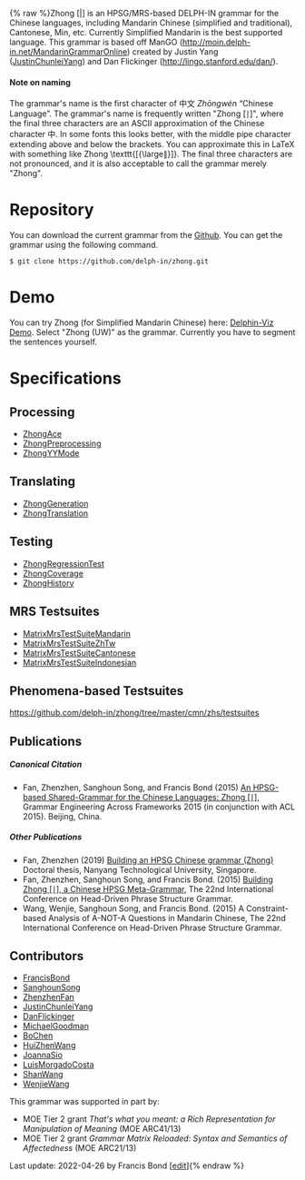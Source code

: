 {% raw %}Zhong \[\|\] is an HPSG/MRS-based DELPH-IN grammar for the Chinese
languages, including Mandarin Chinese (simplified and traditional),
Cantonese, Min, etc. Currently Simplified Mandarin is the best supported
language. This grammar is based off ManGO
(<http://moin.delph-in.net/MandarinGrammarOnline>) created by Justin
Yang ([JustinChunleiYang](https://delph-in.github.io/docs/garage/JustinChunleiYang)) and Dan Flickinger
(<http://lingo.stanford.edu/dan/>).

#### Note on naming

The grammar's name is the first character of 中文 *Zhōngwén* “Chinese
Language”. The grammar's name is frequently written "Zhong \[∣\]", where
the final three characters are an ASCII approximation of the Chinese
character 中. In some fonts this looks better, with the middle pipe
character extending above and below the brackets. You can approximate
this in LaTeX with something like Zhong \\texttt{\[{\\large$\|$}\]}. The
final three characters are not pronounced, and it is also acceptable to
call the grammar merely "Zhong".

# Repository

You can download the current grammar from the
[Github](https://github.com/delph-in/zhong). You can get the grammar
using the following command.

    $ git clone https://github.com/delph-in/zhong.git

# Demo

You can try Zhong (for Simplified Mandarin Chinese) here: [Delphin-Viz
Demo](http://delph-in.github.io/delphin-viz/demo/). Select "Zhong (UW)"
as the grammar. Currently you have to segment the sentences yourself.

# Specifications

## Processing

- [ZhongAce](https://delph-in.github.io/docs/grammars/ZhongAce)
- [ZhongPreprocessing](https://delph-in.github.io/docs/grammars/ZhongPreprocessing)
- [ZhongYYMode](https://delph-in.github.io/docs/grammars/ZhongYYMode)

## Translating

- [ZhongGeneration](https://delph-in.github.io/docs/grammars/ZhongGeneration)
- [ZhongTranslation](https://delph-in.github.io/docs/grammars/ZhongTranslation)

## Testing

- [ZhongRegressionTest](https://delph-in.github.io/docs/grammars/ZhongRegressionTest)
- [ZhongCoverage](https://delph-in.github.io/docs/grammars/ZhongCoverage)
- [ZhongHistory](https://delph-in.github.io/docs/grammars/ZhongHistory)

## MRS Testsuites

- [MatrixMrsTestSuiteMandarin](https://delph-in.github.io/docs/matrix/MatrixMrsTestSuiteMandarin)
- [MatrixMrsTestSuiteZhTw](https://delph-in.github.io/docs/matrix/MatrixMrsTestSuiteZhTw)
- [MatrixMrsTestSuiteCantonese](https://delph-in.github.io/docs/matrix/MatrixMrsTestSuiteCantonese)
- [MatrixMrsTestSuiteIndonesian](https://delph-in.github.io/docs/matrix/MatrixMrsTestSuiteIndonesian)

## Phenomena-based Testsuites

<https://github.com/delph-in/zhong/tree/master/cmn/zhs/testsuites>

## Publications

##### Canonical Citation

- Fan, Zhenzhen, Sanghoun Song, and Francis Bond (2015) [An HPSG-based
Shared-Grammar for the Chinese Languages: Zhong
\[∣\]](http://www.aclweb.org/anthology/W15-3303), Grammar
Engineering Across Frameworks 2015 (in conjunction with ACL 2015).
Beijing, China.

##### Other Publications

- Fan, Zhenzhen (2019) [Building an HPSG Chinese grammar (Zhong)](https://dr.ntu.edu.sg/handle/10356/87331)
Doctoral thesis, Nanyang Technological University, Singapore.
- Fan, Zhenzhen, Sanghoun Song, and Francis Bond. (2015) [Building Zhong
\[∣\], a Chinese HPSG
Meta-Grammar](http://web.stanford.edu/group/cslipublications/cslipublications/HPSG/2015/fsb.pdf),
The 22nd International Conference on Head-Driven Phrase Structure
Grammar.
- Wang, Wenjie, Sanghoun Song, and Francis Bond. (2015) A Constraint-based
Analysis of A-NOT-A Questions in Mandarin Chinese, The 22nd
International Conference on Head-Driven Phrase Structure
Grammar.

## Contributors

- [FrancisBond](https://delph-in.github.io/docs/garage/FrancisBond)
- [SanghounSong](https://delph-in.github.io/docs/garage/SanghounSong)
- [ZhenzhenFan](/ZhenzhenFan)
- [JustinChunleiYang](https://delph-in.github.io/docs/garage/JustinChunleiYang)
- [DanFlickinger](https://delph-in.github.io/docs/garage/DanFlickinger)
- [MichaelGoodman](https://delph-in.github.io/docs/garage/MichaelGoodman)
- [BoChen](/BoChen)
- [HuiZhenWang](https://delph-in.github.io/docs/garage/HuiZhenWang)
- [JoannaSio](/JoannaSio)
- [LuisMorgadoCosta](https://delph-in.github.io/docs/garage/LuisMorgadoCosta)
- [ShanWang](https://delph-in.github.io/docs/garage/ShanWang)
- [WenjieWang](https://delph-in.github.io/docs/garage/WenjieWang)

This grammar was supported in part by:

- MOE Tier 2 grant *That's what you meant: a Rich Representation for
Manipulation of Meaning* (MOE ARC41/13)
- MOE Tier 2 grant *Grammar Matrix Reloaded: Syntax and Semantics of
Affectedness* (MOE ARC21/13)

Last update: 2022-04-26 by Francis Bond [[edit](https://github.com/delph-in/docs/wiki/ZhongTop/_edit)]{% endraw %}